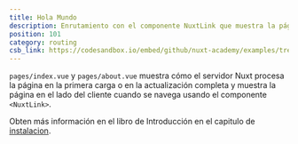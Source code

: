 ```yaml
---
title: Hola Mundo
description: Enrutamiento con el componente NuxtLink que muestra la página representada en el lado del servidor y en el lado del cliente
position: 101
category: routing
csb_link: https://codesandbox.io/embed/github/nuxt-academy/examples/tree/master/routing/hello-world?fontsize=14&hidenavigation=1&theme=dark&view=editor
---
```


<example-intro></example-intro>

`pages/index.vue` y `pages/about.vue` muestra cómo el servidor Nuxt procesa la página en la primera carga o en la actualización completa y muestra la página en el lado del cliente cuando se navega usando el componente `<NuxtLink>`.

<base-alert type="next">

Obten más información en el libro de Introducción en el capitulo de [instalacion](/docs/2.x/get-started/installation).

</base-alert>

<code-sandbox :src="csb_link"></code-sandbox>
